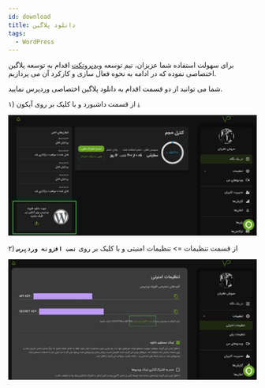 ```yaml
---
id: download
title: دانلود پلاگین
tags:
  - WordPress
---
```


برای سهولت استفاده شما عزیزان، تیم توسعه [ویدپروتکت][] اقدام به توسعه پلاگین اختصاصی نموده که در ادامه به نحوه فعال سازی و کارکرد آن می پردازیم.

شما می توانید از دو قسمت اقدام به دانلود پلاگین اختصاصی وردپرس نمایید.

۱) از قسمت داشبورد و با کلیک بر روی آیکون `⤓`

![Image](./img/01.jpg)

۲) از قسمت تنظیمات => تنظیمات امنیتی و با کلیک بر روی **`نصب افزونه وردپرس`**

![Image](./img/02.jpg)

[ویدپروتکت]: https://vidprotect.ir
